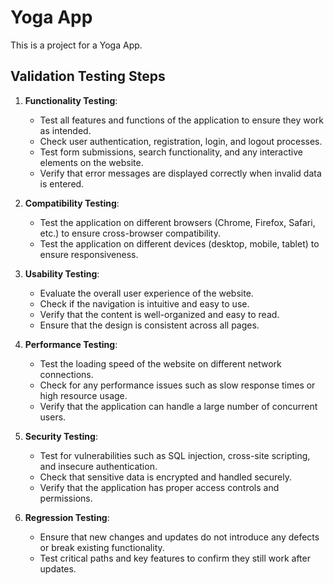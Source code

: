 # Yoga App

This is a project for a Yoga App.

## Validation Testing Steps

1. **Functionality Testing**:
    - Test all features and functions of the application to ensure they work as intended.
    - Check user authentication, registration, login, and logout processes.
    - Test form submissions, search functionality, and any interactive elements on the website.
    - Verify that error messages are displayed correctly when invalid data is entered.

2. **Compatibility Testing**:
    - Test the application on different browsers (Chrome, Firefox, Safari, etc.) to ensure cross-browser compatibility.
    - Test the application on different devices (desktop, mobile, tablet) to ensure responsiveness.

3. **Usability Testing**:
    - Evaluate the overall user experience of the website.
    - Check if the navigation is intuitive and easy to use.
    - Verify that the content is well-organized and easy to read.
    - Ensure that the design is consistent across all pages.

4. **Performance Testing**:
    - Test the loading speed of the website on different network connections.
    - Check for any performance issues such as slow response times or high resource usage.
    - Verify that the application can handle a large number of concurrent users.

5. **Security Testing**:
    - Test for vulnerabilities such as SQL injection, cross-site scripting, and insecure authentication.
    - Check that sensitive data is encrypted and handled securely.
    - Verify that the application has proper access controls and permissions.

6. **Regression Testing**:
    - Ensure that new changes and updates do not introduce any defects or break existing functionality.
    - Test critical paths and key features to confirm they still work after updates.